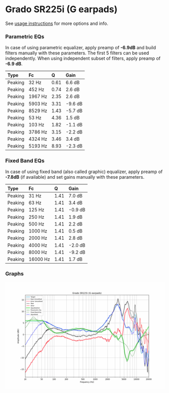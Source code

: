 # Grado SR225i (G earpads)
See [usage instructions](https://github.com/jaakkopasanen/AutoEq#usage) for more options and info.

### Parametric EQs
In case of using parametric equalizer, apply preamp of **-6.9dB** and build filters manually
with these parameters. The first 5 filters can be used independently.
When using independent subset of filters, apply preamp of **-6.9 dB**.

| Type    | Fc      |    Q | Gain    |
|:--------|:--------|:-----|:--------|
| Peaking | 32 Hz   | 0.61 | 6.6 dB  |
| Peaking | 452 Hz  | 0.74 | 2.6 dB  |
| Peaking | 1967 Hz | 2.35 | 2.6 dB  |
| Peaking | 5903 Hz | 3.31 | -9.6 dB |
| Peaking | 8529 Hz | 1.43 | -5.7 dB |
| Peaking | 53 Hz   | 4.36 | 1.5 dB  |
| Peaking | 103 Hz  | 1.82 | -1.1 dB |
| Peaking | 3786 Hz | 3.15 | -2.2 dB |
| Peaking | 4324 Hz | 3.46 | 3.4 dB  |
| Peaking | 5193 Hz | 8.93 | -2.3 dB |

### Fixed Band EQs
In case of using fixed band (also called graphic) equalizer, apply preamp of **-7.8dB**
(if available) and set gains manually with these parameters.

| Type    | Fc       |    Q | Gain    |
|:--------|:---------|:-----|:--------|
| Peaking | 31 Hz    | 1.41 | 7.0 dB  |
| Peaking | 63 Hz    | 1.41 | 3.4 dB  |
| Peaking | 125 Hz   | 1.41 | -0.9 dB |
| Peaking | 250 Hz   | 1.41 | 1.9 dB  |
| Peaking | 500 Hz   | 1.41 | 2.2 dB  |
| Peaking | 1000 Hz  | 1.41 | 0.5 dB  |
| Peaking | 2000 Hz  | 1.41 | 2.8 dB  |
| Peaking | 4000 Hz  | 1.41 | -2.0 dB |
| Peaking | 8000 Hz  | 1.41 | -9.2 dB |
| Peaking | 16000 Hz | 1.41 | 1.7 dB  |

### Graphs
![](./Grado%20SR225i%20(G%20earpads).png)